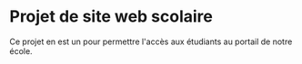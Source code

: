 # Projet de site web scolaire 
Ce projet en est un pour permettre l'accès aux étudiants au portail de notre école.